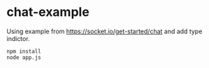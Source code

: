 # chat-example
Using example from https://socket.io/get-started/chat and add type indictor. 
```
npm install
node app.js
```
